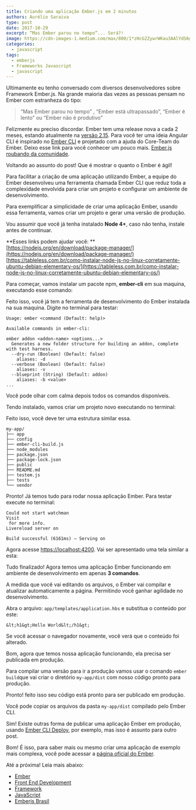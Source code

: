 ```yaml
---
title: Criando uma aplicação Ember.js em 2 minutos
authors: Aurélio Saraiva
type: post
date: 2017-10-29
excerpt: “Mas Ember parou no tempo”... Será?!
image: https://cdn-images-1.medium.com/max/800/1*zHcG2ZywrWKau3AAlYdS6g.jpeg
categories:
  - javascript
tags:
  - emberjs
  - Frameworks Javascript
  - javascript
---
```


Ultimamente eu tenho conversado com diversos desenvolvedores sobre Framework
Ember.js. Na grande maioria das vezes as pessoas pensam no Ember com estranheza
do tipo:

> “Mas Ember parou no tempo” , “Ember está ultrapassado”, “Ember é lento” ou
> “Ember não é produtivo”

Felizmente eu preciso discordar. Ember tem uma release nova a cada 2 meses,
estando atualmente na [versão 2.15](https://emberjs.com/builds/). Para você ter
uma ideia Angular CLI é inspirado no [Ember CLI](https://ember-cli.com/) e
projetado com a ajuda do Core-Team do Ember. Deixo esse link para você conhecer
um pouco mais. [Ember.js roubando da
comunidade](https://codetalks.net/ember-js-roubando-da-comunidade-b71c974fbd43).

Voltando ao assunto do post! Que é mostrar o quanto o Ember é ágil!

Para facilitar a criação de uma aplicação utilizando Ember, a equipe do Ember
desenvolveu uma ferramenta chamada Ember CLI que reduz toda a complexidade
envolvida para criar um projeto e configurar um ambiente de desenvolvimento.

Para exemplificar a simplicidade de criar uma aplicação Ember, usando essa
ferramenta, vamos criar um projeto e gerar uma versão de produção.

Vou assumir que você já tenha instalado **Node 4+**, caso não tenha, instale
antes de continuar.

**Esses links podem ajudar você: **
[https://nodejs.org/en/download/package-manager/](https://nodejs.org/en/download/package-manager/)<br>
[https://tableless.com.br/como-instalar-node-js-no-linux-corretamente-ubuntu-debian-elementary-os/](https://tableless.com.br/como-instalar-node-js-no-linux-corretamente-ubuntu-debian-elementary-os/)

Para começar, vamos instalar um pacote npm, **ember-cli** em sua maquina,
executando esse comando:


Feito isso, você já tem a ferramenta de desenvolvimento do Ember instalada na
sua maquina. Digite no terminal para testar:


    Usage: ember <command (Default: help)>

    Available commands in ember-cli:

    ember addon <addon-name> <options...>
      Generates a new folder structure for building an addon, complete with test harness.
      --dry-run (Boolean) (Default: false)
        aliases: -d
      --verbose (Boolean) (Default: false)
        aliases: -v
      --blueprint (String) (Default: addon)
        aliases: -b <value>
    ...

Você pode olhar com calma depois todos os comandos disponíveis.

Tendo instalado, vamos criar um projeto novo executando no terminal:


Feito isso, você deve ter uma estrutura similar essa.

    my-app/
    ├── app
    ├── config
    ├── ember-cli-build.js
    ├── node_modules
    ├── package.json
    ├── package-lock.json
    ├── public
    ├── README.md
    ├── testem.js
    ├── tests
    └── vendor

Pronto! Já temos tudo para rodar nossa aplicação Ember. Para testar execute no
terminal:

    Could not start watchman
    Visit 
     for more info.
    Livereload server on 

    Build successful (6161ms) – Serving on 

Agora acesse [https://localhost:4200](https://localhost:4200,/). Vai ser
apresentado uma tela similar a esta:

Tudo finalizado! Agora temos uma aplicação Ember funcionando em ambiente de
desenvolvimento em apenas **3 comandos**.

A medida que você vai editando os arquivos, o Ember vai compilar e atualizar
automaticamente a página. Permitindo você ganhar agilidade no desenvolvimento.

Abra o arquivo: `app/templates/application.hbs` e substitua o conteúdo por este:

    &lt;h1&gt;Hello World&lt;/h1&gt;

Se você acessar o navegador novamente, você verá que o conteúdo foi alterado.

Bom, agora que temos nossa aplicação funcionando, ela precisa ser publicada em
produção.

Para compilar uma versão para ir a produção vamos usar o comando `ember
build`que vai criar o diretório `my-app/dist` com nosso código pronto para
produção.


Pronto! feito isso seu código está pronto para ser publicado em produção.

Você pode copiar os arquivos da pasta `my-app/dist` compilado pelo Ember CLI.

Sim! Existe outras forma de publicar uma aplicação Ember em produção, usando
[Ember CLI Deploy](https://ember-cli-deploy.com/), por exemplo, mas isso é
assunto para outro post.

Bom! É isso, para saber mais ou mesmo criar uma aplicação de exemplo mais
complexa, você pode acessar a [página oficial do
Ember](https://guides.emberjs.com/v2.15.0/tutorial/ember-cli/).

Até a próxima! Leia mais abaixo:

* [Ember](https://medium.com/tag/ember?source=post)
* [Front End
Development](https://medium.com/tag/front-end-development?source=post)
* [Framework](https://medium.com/tag/framework?source=post)
* [JavaScript](https://medium.com/tag/javascript?source=post)
* [Emberjs Brasil](https://medium.com/tag/emberjs-brasil?source=post)

